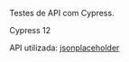Testes de API com Cypress.

Cypress 12

API utilizada: [jsonplaceholder](https://jsonplaceholder.typicode.com/guide/)

